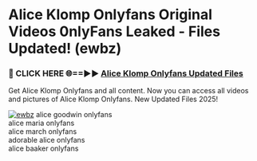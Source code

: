 # Alice Klomp Onlyfans Original Videos 0nlyFans Leaked - Files Updated! (ewbz)

<h3>🔴 CLICK HERE 🌐==►► <a href="https://tinyurl.com/2jnfzry5" rel="nofollow">Alice Klomp Onlyfans Updated Files</a></h3>

Get Alice Klomp Onlyfans and all content. Now you can access all videos and pictures of Alice Klomp Onlyfans. New Updated Files 2025!

[![ewbz](https://i.imgur.com/GyGTBgg.gif)](https://tinyurl.com/2jnfzry5)
alice goodwin onlyfans<br>
alice maria onlyfans<br>
alice march onlyfans<br>
adorable alice onlyfans<br>
alice baaker onlyfans